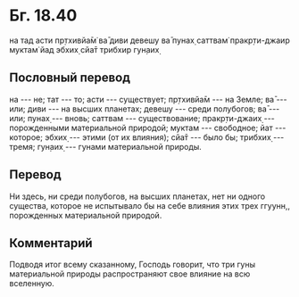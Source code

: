 # Бг. 18.40
на тад асти пр̣тхивйа̄м̇ ва̄
диви девешу ва̄ пунах̣
саттвам̇ пракр̣ти-джаир муктам̇
йад эбхих̣ сйа̄т трибхир гун̣аих̣
## Пословный перевод

на --- не; тат --- то; асти --- существует; пр̣тхивйа̄м --- на Земле; ва̄
--- или; диви --- на высших планетах; девешу --- среди полубогов; ва̄ ---
или; пунах̣ --- вновь; саттвам --- существование; пракр̣ти-джаих̣ ---
порожденными материальной природой; муктам --- свободное; йат ---
которое; эбхих̣ --- этими (от их влияния); сйа̄т --- было бы; трибхих̣ ---
тремя; гун̣аих̣ --- гунами материальной природы.

## Перевод

Ни здесь, ни среди полубогов, на высших планетах, нет ни одного
существа, которое не испытывало бы на себе влияния этих трех ггуунн,,
порожденных материальной природой.

## Комментарий

Подводя итог всему сказанному, Господь говорит, что три гуны
материальной природы распространяют свое влияние на всю вселенную.
